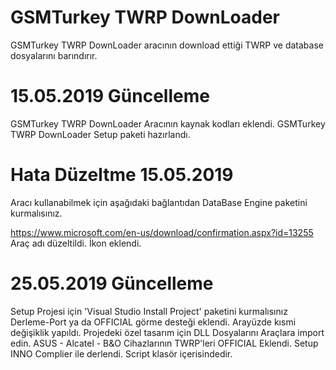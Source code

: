 # GSMTurkey TWRP DownLoader
GSMTurkey TWRP DownLoader aracının download ettiği TWRP ve database dosyalarını barındırır.
# 15.05.2019 Güncelleme
GSMTurkey TWRP DownLoader Aracının kaynak kodları eklendi.
GSMTurkey TWRP DownLoader Setup paketi hazırlandı.
# Hata Düzeltme 15.05.2019
Aracı kullanabilmek için aşağıdaki bağlantıdan DataBase Engine paketini kurmalısınız.

https://www.microsoft.com/en-us/download/confirmation.aspx?id=13255
Araç adı düzeltildi. 
İkon eklendi.
# 25.05.2019 Güncelleme
Setup Projesi için 'Visual Studio Install Project' paketini kurmalısınız
Derleme-Port ya da OFFICIAL görme desteği eklendi.
Arayüzde kısmi değişiklik yapıldı.
Projedeki özel tasarım için DLL Dosyalarını Araçlara import edin.
ASUS - Alcatel - B&O Cihazlarının TWRP'leri OFFICIAL Eklendi.
Setup INNO Complier ile derlendi. Script klasör içerisindedir.